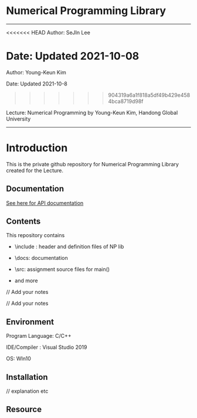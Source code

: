 # Numerical Programming Library

---

<<<<<<< HEAD
Author:  SeJIn Lee

Date:  Updated 2021-10-08
=======
Author:  Young-Keun Kim

Date:  Updated 2021-10-8
>>>>>>> 904319a6a1f818a5df49b429e4584bca8719d98f

Lecture: Numerical Programming by Young-Keun Kim, Handong Global University 



---

# Introduction

This is the private github repository for Numerical Programming Library created for the Lecture.



## Documentation

[See here for API documentation ](./docs/NP_API_Documentation.md)



## Contents

This repository contains

* \include : header and definition files of NP lib

* \docs: documentation 

* \src: assignment source files for main()

* and more

  

// Add your notes 

// Add your notes 



## Environment

Program Language: C/C++

IDE/Compiler : Visual Studio 2019

OS: WIn10



## Installation

// explanation etc



## Resource

